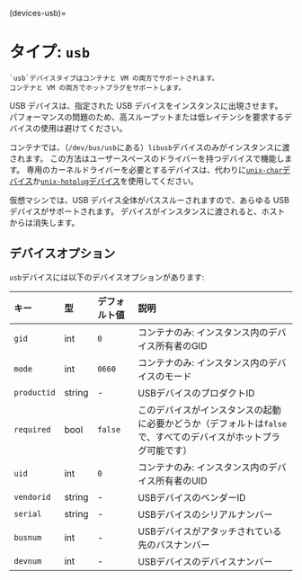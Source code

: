 (devices-usb)=
# タイプ: `usb`

```{note}
`usb`デバイスタイプはコンテナと VM の両方でサポートされます。
コンテナと VM の両方でホットプラグをサポートします。
```

USB デバイスは、指定された USB デバイスをインスタンスに出現させます。
パフォーマンスの問題のため、高スループットまたは低レイテンシを要求するデバイスの使用は避けてください。

コンテナでは、（`/dev/bus/usb`にある）`libusb`デバイスのみがインスタンスに渡されます。
この方法はユーザースペースのドライバーを持つデバイスで機能します。
専用のカーネルドライバーを必要とするデバイスは、代わりに[`unix-char`デバイス](devices-unix-char)か[`unix-hotplug`デバイス](devices-unix-hotplug)を使用してください。

仮想マシンでは、USB デバイス全体がパススルーされますので、あらゆる USB デバイスがサポートされます。
デバイスがインスタンスに渡されると、ホストからは消失します。

## デバイスオプション

`usb`デバイスには以下のデバイスオプションがあります:

キー        | 型     | デフォルト値 | 説明
:--         | :--    | :--          | :--
`gid`       | int    | `0`          | コンテナのみ: インスタンス内のデバイス所有者のGID
`mode`      | int    | `0660`       | コンテナのみ: インスタンス内のデバイスのモード
`productid` | string | -            | USBデバイスのプロダクトID
`required`  | bool   | `false`      | このデバイスがインスタンスの起動に必要かどうか（デフォルトは`false`で、すべてのデバイスがホットプラグ可能です）
`uid`       | int    | `0`          | コンテナのみ: インスタンス内のデバイス所有者のUID
`vendorid`  | string | -            | USBデバイスのベンダーID
`serial`    | string | -            | USBデバイスのシリアルナンバー
`busnum`    | int    | -            | USBデバイスがアタッチされている先のバスナンバー
`devnum`    | int    | -            | USBデバイスのデバイスナンバー
